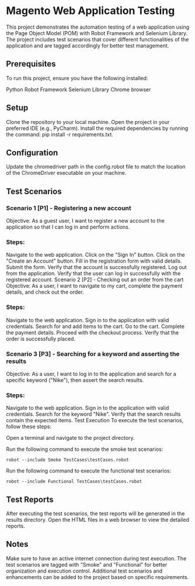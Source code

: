 # Magento Web Application Testing
This project demonstrates the automation testing of a web application using the Page Object Model (POM) with Robot Framework and Selenium Library. The project includes test scenarios that cover different functionalities of the application and are tagged accordingly for better test management.

## Prerequisites
To run this project, ensure you have the following installed:

Python
Robot Framework
Selenium Library
Chrome browser
## Setup
Clone the repository to your local machine.
Open the project in your preferred IDE (e.g., PyCharm).
Install the required dependencies by running the command: pip install -r requirements.txt.
## Configuration
Update the chromedriver path in the config.robot file to match the location of the ChromeDriver executable on your machine.

## Test Scenarios
### Scenario 1 [P1] - Registering a new account
Objective: As a guest user, I want to register a new account to the application so that I can log in and perform actions.

### Steps:

Navigate to the web application.
Click on the "Sign In" button.
Click on the "Create an Account" button.
Fill in the registration form with valid details.
Submit the form.
Verify that the account is successfully registered.
Log out from the application.
Verify that the user can log in successfully with the registered account.
Scenario 2 [P2] - Checking out an order from the cart
Objective: As a user, I want to navigate to my cart, complete the payment details, and check out the order.

### Steps:

Navigate to the web application.
Sign in to the application with valid credentials.
Search for and add items to the cart.
Go to the cart.
Complete the payment details.
Proceed with the checkout process.
Verify that the order is successfully placed.
### Scenario 3 [P3] - Searching for a keyword and asserting the results
Objective: As a user, I want to log in to the application and search for a specific keyword ("Nike"), then assert the search results.

### Steps:

Navigate to the web application.
Sign in to the application with valid credentials.
Search for the keyword "Nike".
Verify that the search results contain the expected items.
Test Execution
To execute the test scenarios, follow these steps:

Open a terminal and navigate to the project directory.

Run the following command to execute the smoke test scenarios:

``robot --include Smoke TestCases\testCases.robot``

Run the following command to execute the functional test scenarios:

``robot --include Functional TestCases\testCases.robot``

## Test Reports
After executing the test scenarios, the test reports will be generated in the results directory. Open the HTML files in a web browser to view the detailed reports.

## Notes
Make sure to have an active internet connection during test execution.
The test scenarios are tagged with "Smoke" and "Functional" for better organization and execution control.
Additional test scenarios and enhancements can be added to the project based on specific requirements.
